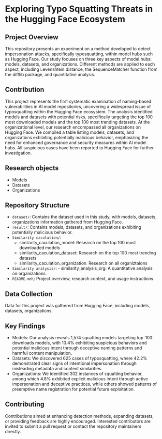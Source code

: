 # Exploring Typo Squatting Threats in the Hugging Face Ecosystem
## Project Overview
This repository presents an experiment on a method developed to detect impersonation attacks, specifically typosquatting, within model hubs such as Hugging Face. Our study focuses on three key aspects of model hubs: models, datasets, and organizations. Different methods are applied to each aspect, including Levenshtein distance, the SequenceMatcher function from the difflib package, and quantitative analysis.
## Contribution
This project represents the first systematic examination of naming-based vulnerabilities in AI model repositories, uncovering a widespread issue of typosquatting within the Hugging Face ecosystem. The analysis identified models and datasets with potential risks, specifically targeting the top 100 most downloaded models and the top 100 most trending datasets. At the organizational level, our research encompassed all organizations on Hugging Face. We compiled a table listing models, datasets, and organizations exhibiting potentially malicious behavior, emphasizing the need for enhanced governance and security measures within AI model hubs. All suspicious cases have been reported to Hugging Face for further investigation.
## Research objects
   - Models
   - Datasets
   - Organizations
## Repository Structure
   - `dataset/`: Contains the dataset used in this study, with models, datasets, organizations information gathered from Hugging Face.
   - `result/`: Contains models, datasets, and organizations exhibiting potentially malicious behavior.
   - `Similarity caculation/`:
     - similarity_caculation_model: Research on the top 100 most downloaded models
     - similarity_caculation_dataset: Research on the top 100 most trending datasets
     - similarity_caculation_organization: Research on all organiztaions
   - `Similarity analysis/`:
    - similarity_analysis_org: A quantitative analysis on organizations.
   - `README.md\`: Project overview, research context, and usage instructions
## Data Collection
Data for this project was gathered from Hugging Face, including models, datasets, organizations. 
## Key Findings
   - Models: Our analysis reveals 1,574 squatting models targeting top-100 downloads models, with 10.4% exhibiting suspicious behaviors and potential malicious intent through deceptive naming patterns and harmful content manipulation. 
   - Datasets: We discovered 625 cases of typosquatting, where 42.2% demonstrated clear signs of intentional impersonation through misleading metadata and content similarities. 
   - Organizations: We identified 302 instances of squatting behavior, among which 4.8% exhibited explicit malicious intent through active impersonation and deceptive practices, while others showed patterns of preemptive name registration for potential future exploitation.
## Contributing
Contributions aimed at enhancing detection methods, expanding datasets, or providing feedback are highly encouraged. Interested contributors are invited to submit a pull request or contact the repository maintainers directly.
